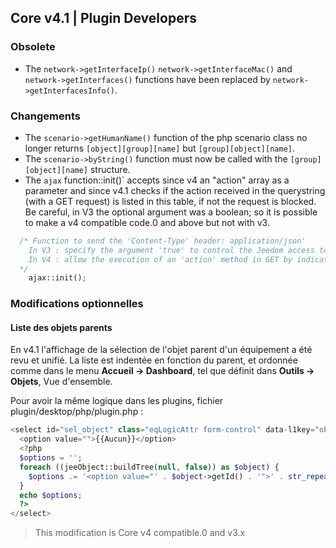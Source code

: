 ## Core v4.1 | Plugin Developers

### Obsolete

- The `network->getInterfaceIp()` `network->getInterfaceMac()` and `network->getInterfaces()` functions have been replaced by `network->getInterfacesInfo()`.

### Changements

- The `scenario->getHumanName()` function of the php scenario class no longer returns `[object][group][name]` but `[group][object][name]`.
- The `scenario->byString()` function must now be called with the `[group][object][name]` structure.
- The `ajax` function::init()` accepts since v4 an "action" array as a parameter and since v4.1 checks if the action received in the querystring (with a GET request) is listed in this table, if not the request is blocked.
Be careful, in V3 the optional argument was a boolean; so it is possible to make a v4 compatible code.0 and above but not with v3.
````php
  /* Function to send the 'Content-Type' header: application/json'
    In V3 : specify the argument 'true' to control the Jeedom access token
    In V4 : allow the execution of an 'action' method in GET by indicating the name(s) of the action(s) in an array as an argument
  */  
    ajax::init();
````

### Modifications optionnelles

#### Liste des objets parents

En v4.1 l'affichage de la sélection de l'objet parent d'un équipement a été revu et unifié. La liste est indentée en fonction du parent, et ordonnée comme dans le menu **Accueil  → Dashboard**, tel que définit dans **Outils → Objets**, Vue d'ensemble.

Pour avoir la même logique dans les plugins, fichier plugin/desktop/php/plugin.php :

````php
<select id="sel_object" class="eqLogicAttr form-control" data-l1key="object_id">
  <option value="">{{Aucun}}</option>
  <?php
  $options = '';
  foreach ((jeeObject::buildTree(null, false)) as $object) {
    $options .= '<option value="' . $object->getId() . '">' . str_repeat('&nbsp;&nbsp;', $object->getConfiguration('parentNumber')) . $object->getName() . '</option>';
  }
  echo $options;
  ?>
</select>
````

> This modification is Core v4 compatible.0 and v3.x


